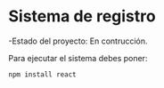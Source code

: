 <h1>Sistema de registro</h1>

-Estado del proyecto: En contrucción.

Para ejecutar el sistema debes poner:

```npm install react``` 
